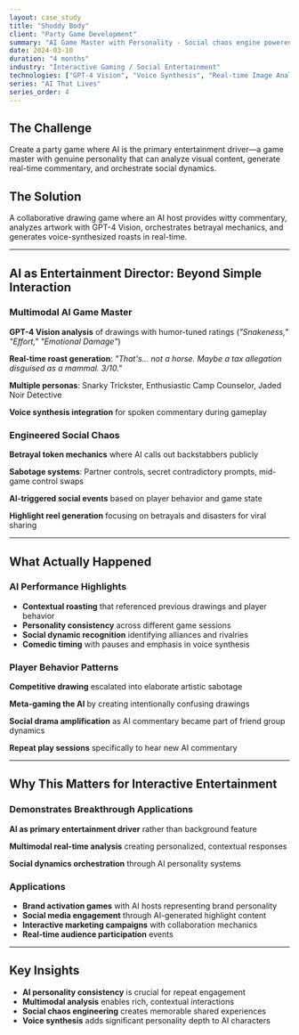 ```yaml
---
layout: case_study
title: "Shoddy Body"
client: "Party Game Development"
summary: "AI Game Master with Personality - Social chaos engine powered by multimodal AI commentary"
date: 2024-03-10
duration: "4 months"
industry: "Interactive Gaming / Social Entertainment"
technologies: ["GPT-4 Vision", "Voice Synthesis", "Real-time Image Analysis", "Social Dynamics AI", "Multi-Persona System"]
series: "AI That Lives"
series_order: 4
---
```


## The Challenge

Create a party game where AI is the primary entertainment driver—a game master with genuine personality that can analyze visual content, generate real-time commentary, and orchestrate social dynamics.

## The Solution

A collaborative drawing game where an AI host provides witty commentary, analyzes artwork with GPT-4 Vision, orchestrates betrayal mechanics, and generates voice-synthesized roasts in real-time.

---

## AI as Entertainment Director: Beyond Simple Interaction

### Multimodal AI Game Master

**GPT-4 Vision analysis** of drawings with humor-tuned ratings (*"Snakeness," "Effort," "Emotional Damage"*)

**Real-time roast generation**: *"That's… not a horse. Maybe a tax allegation disguised as a mammal. 3/10."*

**Multiple personas**: Snarky Trickster, Enthusiastic Camp Counselor, Jaded Noir Detective

**Voice synthesis integration** for spoken commentary during gameplay

### Engineered Social Chaos

**Betrayal token mechanics** where AI calls out backstabbers publicly

**Sabotage systems**: Partner controls, secret contradictory prompts, mid-game control swaps

**AI-triggered social events** based on player behavior and game state

**Highlight reel generation** focusing on betrayals and disasters for viral sharing

---

## What Actually Happened

### AI Performance Highlights

- **Contextual roasting** that referenced previous drawings and player behavior
- **Personality consistency** across different game sessions
- **Social dynamic recognition** identifying alliances and rivalries
- **Comedic timing** with pauses and emphasis in voice synthesis

### Player Behavior Patterns

**Competitive drawing** escalated into elaborate artistic sabotage

**Meta-gaming the AI** by creating intentionally confusing drawings

**Social drama amplification** as AI commentary became part of friend group dynamics

**Repeat play sessions** specifically to hear new AI commentary

---

## Why This Matters for Interactive Entertainment

### Demonstrates Breakthrough Applications

**AI as primary entertainment driver** rather than background feature

**Multimodal real-time analysis** creating personalized, contextual responses

**Social dynamics orchestration** through AI personality systems

### Applications

- **Brand activation games** with AI hosts representing brand personality
- **Social media engagement** through AI-generated highlight content
- **Interactive marketing campaigns** with collaboration mechanics
- **Real-time audience participation** events

---

## Key Insights

- **AI personality consistency** is crucial for repeat engagement
- **Multimodal analysis** enables rich, contextual interactions
- **Social chaos engineering** creates memorable shared experiences
- **Voice synthesis** adds significant personality depth to AI characters